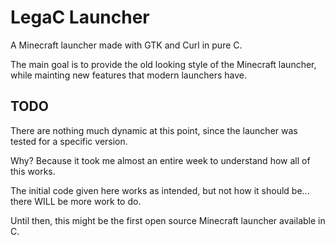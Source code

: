 LegaC Launcher
===============

A Minecraft launcher made with GTK and Curl in pure C.

The main goal is to provide the old looking style of the Minecraft launcher,
while mainting new features that modern launchers have.

TODO
----

There are nothing much dynamic at this point, since the launcher was tested
for a specific version.

Why? Because it took me almost an entire week to understand how all of this works.

The initial code given here works as intended, but not how it should be... there
WILL be more work to do.

Until then, this might be the first open source Minecraft launcher available in C.

